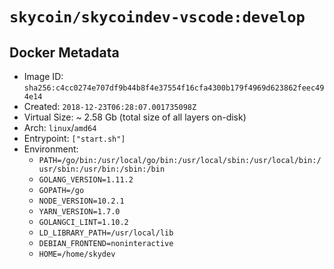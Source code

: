 # `skycoin/skycoindev-vscode:develop`

## Docker Metadata

- Image ID: `sha256:c4cc0274e707df9b44b8f4e37554f16cfa4300b179f4969d623862feec494e14`
- Created: `2018-12-23T06:28:07.001735098Z`
- Virtual Size: ~ 2.58 Gb
    (total size of all layers on-disk)
- Arch: `linux`/`amd64`
- Entrypoint: `["start.sh"]`
- Environment:
    - `PATH=/go/bin:/usr/local/go/bin:/usr/local/sbin:/usr/local/bin:/usr/sbin:/usr/bin:/sbin:/bin`
    - `GOLANG_VERSION=1.11.2`
    - `GOPATH=/go`
    - `NODE_VERSION=10.2.1`
    - `YARN_VERSION=1.7.0`
    - `GOLANGCI_LINT=1.10.2`
    - `LD_LIBRARY_PATH=/usr/local/lib`
    - `DEBIAN_FRONTEND=noninteractive`
    - `HOME=/home/skydev`

